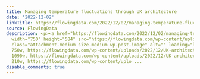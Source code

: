 ```yaml
---
title: Managing temperature fluctuations through UK architecture
date: '2022-12-02'
linkTitle: https://flowingdata.com/2022/12/02/managing-temperature-fluctuations-through-uk-architecture/
source: FlowingData
description: <p><a href="https://flowingdata.com/2022/12/02/managing-temperature-fluctuations-through-uk-architecture/"><img
  width="750" height="584" src="https://flowingdata.com/wp-content/uploads/2022/12/UK-architecture-750x584.png"
  class="attachment-medium size-medium wp-post-image" alt="" loading="lazy" srcset="https://flowingdata.com/wp-content/uploads/2022/12/UK-architecture-750x584.png
  750w, https://flowingdata.com/wp-content/uploads/2022/12/UK-architecture-1090x848.png
  1090w, https://flowingdata.com/wp-content/uploads/2022/12/UK-architecture-210x163.png
  210w, https://flowingdata.com/wp-content/uplo ...
disable_comments: true
---
```

<p><a href="https://flowingdata.com/2022/12/02/managing-temperature-fluctuations-through-uk-architecture/"><img width="750" height="584" src="https://flowingdata.com/wp-content/uploads/2022/12/UK-architecture-750x584.png" class="attachment-medium size-medium wp-post-image" alt="" loading="lazy" srcset="https://flowingdata.com/wp-content/uploads/2022/12/UK-architecture-750x584.png 750w, https://flowingdata.com/wp-content/uploads/2022/12/UK-architecture-1090x848.png 1090w, https://flowingdata.com/wp-content/uploads/2022/12/UK-architecture-210x163.png 210w, https://flowingdata.com/wp-content/uplo ...